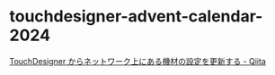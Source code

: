 # touchdesigner-advent-calendar-2024
[TouchDesigner からネットワーク上にある機材の設定を更新する - Qiita](https://qiita.com/chimanaco/items/67fe86e7977fbeb17e74)
